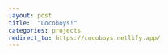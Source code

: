 ```yaml
---
layout: post
title:  "Cocoboys!"
categories: projects
redirect_to: https://cocoboys.netlify.app/
---
```



